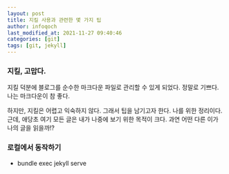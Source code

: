 ```yaml
---
layout: post
title: 지킬 사용과 관련한 몇 가지 팁
author: infoqoch
last_modified_at: 2021-11-27 09:40:46
categories: [git]
tags: [git, jekyll]
---
```


### 지킬, 고맙다.
지킬 덕분에 블로그를 순수한 마크다운 파일로 관리할 수 있게 되었다. 정말로 기쁘다. 나는 마크다운이 참 좋다. 

하지만, 지킬은 어렵고 익숙하지 않다. 그래서 팁을 남기고자 한다. 나를 위한 정리이다.근데, 애당초 여기 모든 글은 내가 나중에 보기 위한 목적이 크다. 과연 어떤 다른 이가 나의 글을 읽을까!?

### 로컬에서 동작하기
- bundle exec jekyll serve
